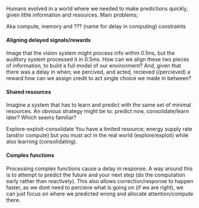 Humans evolved in a world where we needed to make predictions quickly, given little information and resources. Main problems;

Aka compute, memory and ??? (name for delay in computing) constraints

#### Aligning delayed signals/rewards

Image that the vision system might process info within 0.1ms, but the auditory system processed it in 0.5ms. How can we align these two pieces of information, to build a full model of our environment?
And, given that there was a delay in when; we percived, and acted, recieved (/percieved) a reward how can we assign credit to act single choice we made in between?

#### Shared resources

Imagine a system that has to learn and predict with the same set of minimal resources.
An obvious strategy might be to: predict now, consolidate/learn later? Which seems familiar?


Explore-exploit-consolidate
You have a limited resource; energy supply rate (and/or compute) but you must act in the real world (explore/exploit) while also learning (consolidating).

#### Complex functions

Processing complex functions cause a delay in response. A way around this is to attempt to predict the future and your next step (do the computation early rather than reactively).
This also allows correction/response to happen faster, as we dont need to percieve what is going on (if we are right), we can just focus on where we predicted wrong and allocate attention/compute there.
